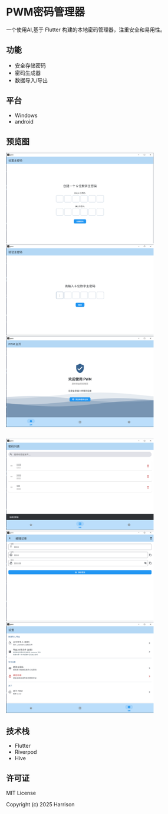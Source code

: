 # PWM密码管理器

一个使用AI,基于 Flutter 构建的本地密码管理器，注重安全和易用性。

## 功能

*   安全存储密码
*   密码生成器
*   数据导入/导出

## 平台

*   Windows
*   android

## 预览图
<img src="images/1.png" alt="预览图1" width="400"><img src="images/2.png" alt="预览图2" width="400"><img src="images/3.png" alt="预览图3" width="400">
##
<img src="images/4.png" alt="预览图4" width="400"><img src="images/5.png" alt="预览图5" width="400"><img src="images/6.png" alt="预览图6" width="400">

## 技术栈

*   Flutter
*   Riverpod
*   Hive

## 许可证

MIT License

Copyright (c) 2025 Harrison
